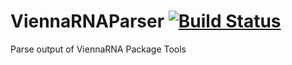 ViennaRNAParser    [![Build Status](https://travis-ci.org/eggzilla/ViennaRNAParser.svg)](https://travis-ci.org/eggzilla/ViennaRNAParser)
=============

Parse output of ViennaRNA Package Tools
